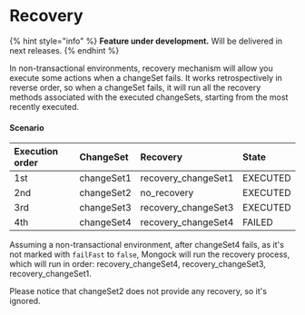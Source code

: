 # Recovery

{% hint style="info" %}
**Feature under development.** Will be delivered in next releases.
{% endhint %}

In non-transactional environments, recovery mechanism will allow you execute some actions when a changeSet fails. It works retrospectively in reverse order, so when a changeSet fails, it will run all the recovery methods associated with the executed changeSets, starting from the most recently executed.

#### Scenario

| Execution order | ChangeSet | Recovery | State |
| :--- | :--- | :--- | :--- |
| 1st | changeSet1 | recovery\_changeSet1 | EXECUTED |
| 2nd | changeSet2 | no\_recovery | EXECUTED |
| 3rd | changeSet3 | recovery\_changeSet3 | EXECUTED |
| 4th | changeSet4 | recovery\_changeSet4 | FAILED |

Assuming a non-transactional environment, after changeSet4 fails, as it's not marked with `failFast` to `false`,  Mongock will run the recovery process, which will run in order: recovery\_changeSet4, recovery\_changeSet3, recovery\_changeSet1. 

Please notice that changeSet2 does not provide any recovery, so it's ignored.

